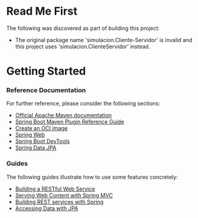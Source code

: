 # Read Me First
The following was discovered as part of building this project:

* The original package name 'simulacion.Cliente-Servidor' is invalid and this project uses 'simulacion.ClienteServidor' instead.

# Getting Started

### Reference Documentation
For further reference, please consider the following sections:

* [Official Apache Maven documentation](https://maven.apache.org/guides/index.html)
* [Spring Boot Maven Plugin Reference Guide](https://docs.spring.io/spring-boot/docs/3.1.12-SNAPSHOT/maven-plugin/reference/html/)
* [Create an OCI image](https://docs.spring.io/spring-boot/docs/3.1.12-SNAPSHOT/maven-plugin/reference/html/#build-image)
* [Spring Web](https://docs.spring.io/spring-boot/docs/3.1.12-SNAPSHOT/reference/htmlsingle/index.html#web)
* [Spring Boot DevTools](https://docs.spring.io/spring-boot/docs/3.1.12-SNAPSHOT/reference/htmlsingle/index.html#using.devtools)
* [Spring Data JPA](https://docs.spring.io/spring-boot/docs/3.1.12-SNAPSHOT/reference/htmlsingle/index.html#data.sql.jpa-and-spring-data)

### Guides
The following guides illustrate how to use some features concretely:

* [Building a RESTful Web Service](https://spring.io/guides/gs/rest-service/)
* [Serving Web Content with Spring MVC](https://spring.io/guides/gs/serving-web-content/)
* [Building REST services with Spring](https://spring.io/guides/tutorials/rest/)
* [Accessing Data with JPA](https://spring.io/guides/gs/accessing-data-jpa/)

